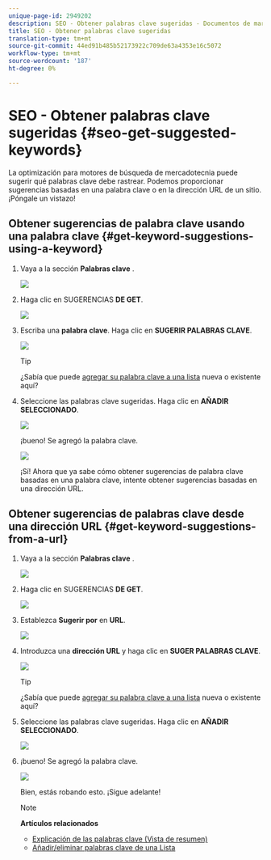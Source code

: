 ```yaml
---
unique-page-id: 2949202
description: SEO - Obtener palabras clave sugeridas - Documentos de marketing - Documentación del producto
title: SEO - Obtener palabras clave sugeridas
translation-type: tm+mt
source-git-commit: 44ed91b485b52173922c709de63a4353e16c5072
workflow-type: tm+mt
source-wordcount: '187'
ht-degree: 0%

---
```



# SEO - Obtener palabras clave sugeridas {#seo-get-suggested-keywords}

La optimización para motores de búsqueda de mercadotecnia puede sugerir qué palabras clave debe rastrear. Podemos proporcionar sugerencias basadas en una palabra clave o en la dirección URL de un sitio. ¡Póngale un vistazo!

## Obtener sugerencias de palabra clave usando una palabra clave {#get-keyword-suggestions-using-a-keyword}

1. Vaya a la sección **Palabras clave** .

   ![](assets/image2014-9-18-10-3a51-3a41.png)

1. Haga clic en SUGERENCIAS **DE GET**.

   ![](assets/image2014-9-18-10-3a52-3a42.png)

1. Escriba una **palabra clave**. Haga clic en **SUGERIR PALABRAS CLAVE**.

   ![](assets/image2014-9-18-10-3a53-3a14.png)

   >[!TIP]
   >
   >¿Sabía que puede [agregar su palabra clave a una lista](../../../../product-docs/additional-apps/seo/understanding-seo/seo-managing-lists.md) nueva o existente aquí?

1. Seleccione las palabras clave sugeridas. Haga clic en **AÑADIR SELECCIONADO**.

   ![](assets/image2014-9-18-10-3a54-3a12.png)

   ¡bueno! Se agregó la palabra clave.

   ![](assets/image2014-9-18-10-3a54-3a16.png)

   ¡Sí! Ahora que ya sabe cómo obtener sugerencias de palabra clave basadas en una palabra clave, intente obtener sugerencias basadas en una dirección URL.

## Obtener sugerencias de palabras clave desde una dirección URL  {#get-keyword-suggestions-from-a-url}

1. Vaya a la sección **Palabras clave** .

   ![](assets/image2014-9-18-10-3a54-3a26.png)

1. Haga clic en SUGERENCIAS **DE GET**.

   ![](assets/image2014-9-18-11-3a4-3a43.png)

1. Establezca **Sugerir por** en **URL**.

   ![](assets/image2014-9-18-11-3a4-3a52.png)

1. Introduzca una **dirección URL** y haga clic en **SUGER PALABRAS CLAVE**.

   ![](assets/image2014-9-18-11-3a5-3a7.png)

   >[!TIP]
   >
   >¿Sabía que puede [agregar su palabra clave a una lista](../../../../product-docs/additional-apps/seo/understanding-seo/seo-managing-lists.md) nueva o existente aquí?

1. Seleccione las palabras clave sugeridas. Haga clic en **AÑADIR SELECCIONADO**.

   ![](assets/image2014-9-18-11-3a8-3a3.png)

1. ¡bueno! Se agregó la palabra clave.

   ![](assets/image2014-9-18-11-3a8-3a25.png)

   Bien, estás robando esto. ¡Sigue adelante!

   >[!NOTE]
   >
   >**Artículos relacionados**
   >
   >    
   >    
   >    * [Explicación de las palabras clave (Vista de resumen)](seo-understanding-keywords.md)
   >    * [Añadir/eliminar palabras clave de una Lista](seo-add-remove-keywords-from-a-list.md)


